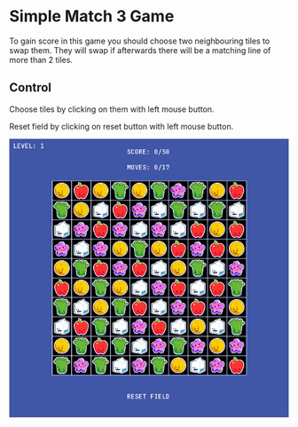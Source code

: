 # Simple Match 3 Game
To gain score in this game you should choose two neighbouring tiles to swap them. They will swap if afterwards there will be a matching line of more than 2 tiles.
## Control
Choose tiles by clicking on them with left mouse button.

Reset field by clicking on reset button with left mouse button.

![Screenshot](./images/game1.png)